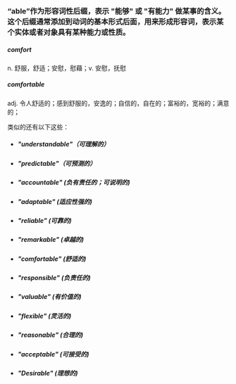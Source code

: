 ### “able”作为形容词性后缀，表示 "能够" 或 "有能力" 做某事的含义。这个后缀通常添加到动词的基本形式后面，用来形成形容词，表示某个实体或者对象具有某种能力或性质。

##### comfort   

n. 舒服，舒适；安慰，慰藉；v. 安慰，抚慰

##### comfortable  

adj. 令人舒适的；感到舒服的，安逸的；自信的，自在的；富裕的，宽裕的；满意的；

类似的还有以下这些：

- #####  "understandable"（可理解的）

- ##### "predictable"（可预测的）

- ##### "accountable" (负有责任的；可说明的)

- ##### "adaptable" (适应性强的)

- ##### "reliable" (可靠的)

- ##### "remarkable" (卓越的)

- ##### "comfortable" (舒适的)

- ##### "responsible" (负责任的)

- ##### "valuable" (有价值的)

- ##### "flexible" (灵活的)

- ##### "reasonable" (合理的)

- ##### "acceptable" (可接受的)

- #####  "Desirable"  (理想的)
